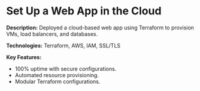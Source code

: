 # Set Up a Web App in the Cloud

**Description:** Deployed a cloud-based web app using Terraform to provision VMs, load balancers, and databases.

**Technologies:** Terraform, AWS, IAM, SSL/TLS

**Key Features:**
- 100% uptime with secure configurations.
- Automated resource provisioning.
- Modular Terraform configurations.
